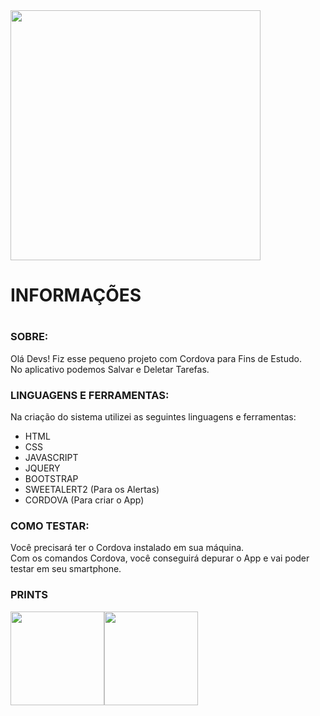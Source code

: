 
<span align="center">
<img src="https://user-images.githubusercontent.com/18682642/199598470-1f78581e-1bd1-4997-8e94-feae852dea8c.png" width="400">
</span>
<h1>INFORMAÇÕES<h1>

<h3>SOBRE:</h3>

Olá Devs!
Fiz esse pequeno projeto com Cordova para Fins de Estudo.<br>
No aplicativo podemos Salvar e Deletar Tarefas.


<h3>LINGUAGENS E FERRAMENTAS:</h3>
Na criação do sistema utilizei as seguintes linguagens e ferramentas:

* HTML<br>
* CSS<br>
* JAVASCRIPT<br>
* JQUERY<br>
* BOOTSTRAP<br>
* SWEETALERT2 (Para os Alertas)<br>
* CORDOVA (Para criar o App)

<h3>COMO TESTAR:</h3>
Você precisará ter o Cordova instalado em sua máquina.<br>
Com os comandos Cordova, você conseguirá depurar o App e vai poder testar em seu smartphone.

<h3>PRINTS</h3>
<div style="display: flex;">
  <img src="https://user-images.githubusercontent.com/18682642/199597539-3adbf508-3f58-449b-aebc-ba254cb288af.jpg" width="150">
  <img src="https://user-images.githubusercontent.com/18682642/199597904-15de9f55-8a72-4758-acad-914d2ac7ac37.jpg" width="150">
</div>
